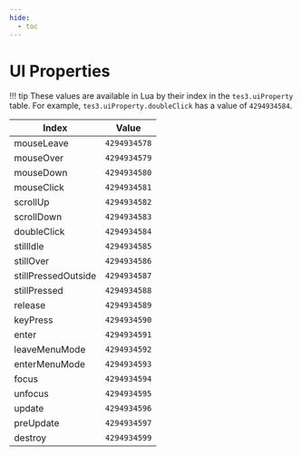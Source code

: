 ```yaml
---
hide:
  - toc
---
```


# UI Properties

!!! tip
	These values are available in Lua by their index in the `tes3.uiProperty` table. For example, `tes3.uiProperty.doubleClick` has a value of `4294934584`.

Index               | Value
------------------- | ------------
mouseLeave          | `4294934578`
mouseOver           | `4294934579`
mouseDown           | `4294934580`
mouseClick          | `4294934581`
scrollUp            | `4294934582`
scrollDown          | `4294934583`
doubleClick         | `4294934584`
stillIdle           | `4294934585`
stillOver           | `4294934586`
stillPressedOutside | `4294934587`
stillPressed        | `4294934588`
release             | `4294934589`
keyPress            | `4294934590`
enter               | `4294934591`
leaveMenuMode       | `4294934592`
enterMenuMode       | `4294934593`
focus               | `4294934594`
unfocus             | `4294934595`
update              | `4294934596`
preUpdate           | `4294934597`
destroy             | `4294934599`
